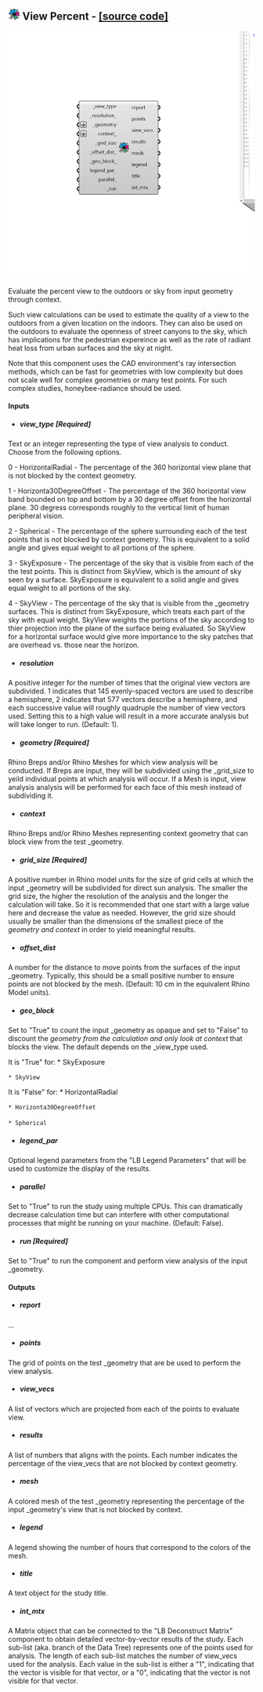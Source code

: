 ## ![](../../images/icons/View_Percent.png) View Percent - [[source code]](https://github.com/ladybug-tools/ladybug-grasshopper/blob/master/ladybug_grasshopper/src//LB%20View%20Percent.py)

![](../../images/components/View_Percent.png)

Evaluate the percent view to the outdoors or sky from input geometry through context.
 

Such view calculations can be used to estimate the quality of a view to the
 outdoors from a given location on the indoors. They can also be used on
 the outdoors to evaluate the openness of street canyons to the sky, which has
 implications for the pedestrian expereince as well as the rate of radiant heat
 loss from urban surfaces and the sky at night.
 

Note that this component uses the CAD environment's ray intersection methods,
 which can be fast for geometries with low complexity but does not scale well
 for complex geometries or many test points. For such complex studies,
 honeybee-radiance should be used.
 



#### Inputs
* ##### view_type [Required]
Text or an integer representing the type of view analysis
 to conduct.  Choose from the following options.
 
0 - HorizontalRadial - The percentage of the 360 horizontal view
 plane that is not blocked by the context geometry.
 
1 - Horizonta30DegreeOffset - The percentage of the 360 horizontal
 view band bounded on top and bottom by a 30 degree offset from
 the horizontal plane. 30 degress corresponds roughly to the
 vertical limit of human peripheral vision.
 
2 - Spherical - The percentage of the sphere surrounding each of
 the test points that is not blocked by context geometry. This
 is equivalent to a solid angle and gives equal weight to all
 portions of the sphere.
 
3 - SkyExposure - The percentage of the sky that is visible from
 each of the the test points. This is distinct from SkyView,
 which is the amount of sky seen by a surface. SkyExposure is
 equivalent to a solid angle and gives equal weight to all
 portions of the sky.
 
4 - SkyView - The percentage of the sky that is visible from the
 _geometry surfaces. This is distinct from SkyExposure, which
 treats each part of the sky with equal weight. SkyView weights
 the portions of the sky according to thier projection into
 the plane of the surface being evaluated. So SkyView for a
 horizontal surface would give more importance to the sky
 patches that are overhead vs. those near the horizon. 
* ##### resolution 
A positive integer for the number of times that the original
 view vectors are subdivided. 1 indicates that 145 evenly-spaced
 vectors are used to describe a hemisphere, 2 indicates that
 577 vectors describe a hemisphere, and each successive value will
 roughly quadruple the number of view vectors used. Setting this to
 a high value will result in a more accurate analysis but will take
 longer to run. (Default: 1). 
* ##### geometry [Required]
Rhino Breps and/or Rhino Meshes for which view analysis
 will be conducted. If Breps are input, they will be subdivided using
 the _grid_size to yeild individual points at which analysis will
 occur. If a Mesh is input, view analysis analysis will be
 performed for each face of this mesh instead of subdividing it. 
* ##### context 
Rhino Breps and/or Rhino Meshes representing context geometry
 that can block view from the test _geometry. 
* ##### grid_size [Required]
A positive number in Rhino model units for the size of grid
 cells at which the input _geometry will be subdivided for direct sun
 analysis. The smaller the grid size, the higher the resolution of
 the analysis and the longer the calculation will take.  So it is
 recommended that one start with a large value here and decrease
 the value as needed. However, the grid size should usually be
 smaller than the dimensions of the smallest piece of the _geometry
 and context_ in order to yield meaningful results. 
* ##### offset_dist 
A number for the distance to move points from the surfaces
 of the input _geometry.  Typically, this should be a small positive
 number to ensure points are not blocked by the mesh. (Default: 10 cm
 in the equivalent Rhino Model units). 
* ##### geo_block 
Set to "True" to count the input _geometry as opaque and
 set to "False" to discount the _geometry from the calculation and
 only look at context_ that blocks the view.  The default depends on
 the _view_type used.
 
It is "True" for:
     * SkyExposure

    * SkyView


It is "False" for:
     * HorizontalRadial

    * Horizonta30DegreeOffset

    * Spherical

* ##### legend_par 
Optional legend parameters from the "LB Legend Parameters"
 that will be used to customize the display of the results. 
* ##### parallel 
Set to "True" to run the study using multiple CPUs. This can
 dramatically decrease calculation time but can interfere with
 other computational processes that might be running on your
 machine. (Default: False). 
* ##### run [Required]
Set to "True" to run the component and perform view analysis of
 the input _geometry. 

#### Outputs
* ##### report
...
* ##### points
The grid of points on the test _geometry that are be used to perform
 the view analysis.
* ##### view_vecs
A list of vectors which are projected from each of the points
 to evaluate view.
* ##### results
A list of numbers that aligns with the points. Each number indicates
 the percentage of the view_vecs that are not blocked by context geometry.
* ##### mesh
A colored mesh of the test _geometry representing the percentage of
 the input _geometry's view that is not blocked by context.
* ##### legend
A legend showing the number of hours that correspond to the colors
 of the mesh.
* ##### title
A text object for the study title.
* ##### int_mtx
A Matrix object that can be connected to the "LB Deconstruct Matrix"
 component to obtain detailed vector-by-vector results of the study.
 Each sub-list (aka. branch of the Data Tree) represents one of the
 points used for analysis. The length of each sub-list matches the
 number of view_vecs used for the analysis. Each value in the sub-list
 is either a "1", indicating that the vector is visible for that
 vector, or a "0", indicating that the vector is not visible for
 that vector.